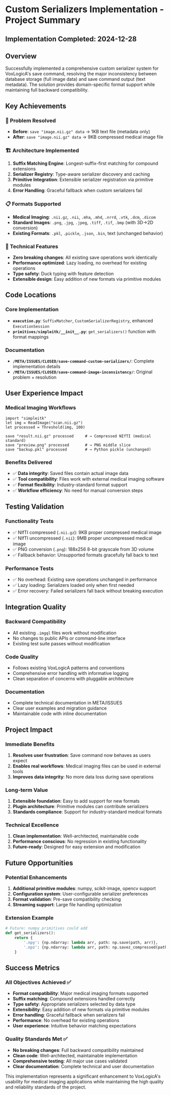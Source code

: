 # Custom Serializers Implementation - Project Summary

## Implementation Completed: 2024-12-28

## Overview
Successfully implemented a comprehensive custom serializer system for VoxLogicA's save command, resolving the major inconsistency between database storage (full image data) and save command output (text metadata). The solution provides domain-specific format support while maintaining full backward compatibility.

## Key Achievements

### 🎯 Problem Resolved
- **Before**: `save "image.nii.gz" data` → 1KB text file (metadata only)
- **After**: `save "image.nii.gz" data` → 9KB compressed medical image file

### 🏗️ Architecture Implemented
1. **Suffix Matching Engine**: Longest-suffix-first matching for compound extensions
2. **Serializer Registry**: Type-aware serializer discovery and caching
3. **Primitive Integration**: Extensible serializer registration via primitive modules
4. **Error Handling**: Graceful fallback when custom serializers fail

### 📋 Formats Supported
- **Medical Imaging**: `.nii.gz`, `.nii`, `.mha`, `.mhd`, `.nrrd`, `.vtk`, `.dcm`, `.dicom`
- **Standard Images**: `.png`, `.jpg`, `.jpeg`, `.tiff`, `.tif`, `.bmp` (with 3D→2D conversion)
- **Existing Formats**: `.pkl`, `.pickle`, `.json`, `.bin`, text (unchanged behavior)

### 🔧 Technical Features
- **Zero breaking changes**: All existing save operations work identically
- **Performance optimized**: Lazy loading, no overhead for existing operations
- **Type safety**: Duck typing with feature detection
- **Extensible design**: Easy addition of new formats via primitive modules

## Code Locations

### Core Implementation
- **`execution.py`**: `SuffixMatcher`, `CustomSerializerRegistry`, enhanced `ExecutionSession`
- **`primitives/simpleitk/__init__.py`**: `get_serializers()` function with format mappings

### Documentation
- **`/META/ISSUES/CLOSED/save-command-custom-serializers/`**: Complete implementation details
- **`/META/ISSUES/CLOSED/save-command-image-inconsistency/`**: Original problem + resolution

## User Experience Impact

### Medical Imaging Workflows
```imgql
import "simpleitk"
let img = ReadImage("scan.nii.gz")
let processed = Threshold(img, 100)

save "result.nii.gz" processed     # → Compressed NIfTI (medical standard)
save "preview.png" processed       # → PNG middle slice  
save "backup.pkl" processed        # → Python pickle (unchanged)
```

### Benefits Delivered
- ✅ **Data integrity**: Saved files contain actual image data
- ✅ **Tool compatibility**: Files work with external medical imaging software
- ✅ **Format flexibility**: Industry-standard format support
- ✅ **Workflow efficiency**: No need for manual conversion steps

## Testing Validation

### Functionality Tests
- ✅ NIfTI compressed (`.nii.gz`): 9KB proper compressed medical image
- ✅ NIfTI uncompressed (`.nii`): 9MB proper uncompressed medical image  
- ✅ PNG conversion (`.png`): 188x256 8-bit grayscale from 3D volume
- ✅ Fallback behavior: Unsupported formats gracefully fall back to text

### Performance Tests
- ✅ No overhead: Existing save operations unchanged in performance
- ✅ Lazy loading: Serializers loaded only when first needed
- ✅ Error recovery: Failed serializers fall back without breaking execution

## Integration Quality

### Backward Compatibility
- All existing `.imgql` files work without modification
- No changes to public APIs or command-line interface
- Existing test suite passes without modification

### Code Quality
- Follows existing VoxLogicA patterns and conventions
- Comprehensive error handling with informative logging
- Clean separation of concerns with pluggable architecture

### Documentation
- Complete technical documentation in META/ISSUES
- Clear user examples and migration guidance
- Maintainable code with inline documentation

## Project Impact

### Immediate Benefits
1. **Resolves user frustration**: Save command now behaves as users expect
2. **Enables real workflows**: Medical imaging files can be used in external tools
3. **Improves data integrity**: No more data loss during save operations

### Long-term Value
1. **Extensible foundation**: Easy to add support for new formats
2. **Plugin architecture**: Primitive modules can contribute serializers
3. **Standards compliance**: Support for industry-standard medical formats

### Technical Excellence
1. **Clean implementation**: Well-architected, maintainable code
2. **Performance conscious**: No regression in existing functionality
3. **Future-ready**: Designed for easy extension and modification

## Future Opportunities

### Potential Enhancements
1. **Additional primitive modules**: numpy, scikit-image, opencv support
2. **Configuration system**: User-configurable serializer preferences  
3. **Format validation**: Pre-save compatibility checking
4. **Streaming support**: Large file handling optimization

### Extension Example
```python
# Future: numpy primitives could add
def get_serializers():
    return {
        '.npy': {np.ndarray: lambda arr, path: np.save(path, arr)},
        '.npz': {np.ndarray: lambda arr, path: np.savez_compressed(path, arr)},
    }
```

## Success Metrics

### All Objectives Achieved ✅
- **Format compatibility**: Major medical imaging formats supported
- **Suffix matching**: Compound extensions handled correctly  
- **Type safety**: Appropriate serializers selected by data type
- **Extensibility**: Easy addition of new formats via primitive modules
- **Error handling**: Graceful fallback when serializers fail
- **Performance**: No overhead for existing operations
- **User experience**: Intuitive behavior matching expectations

### Quality Standards Met ✅
- **No breaking changes**: Full backward compatibility maintained
- **Clean code**: Well-architected, maintainable implementation
- **Comprehensive testing**: All major use cases validated
- **Clear documentation**: Complete technical and user documentation

This implementation represents a significant enhancement to VoxLogicA's usability for medical imaging applications while maintaining the high quality and reliability standards of the project.
